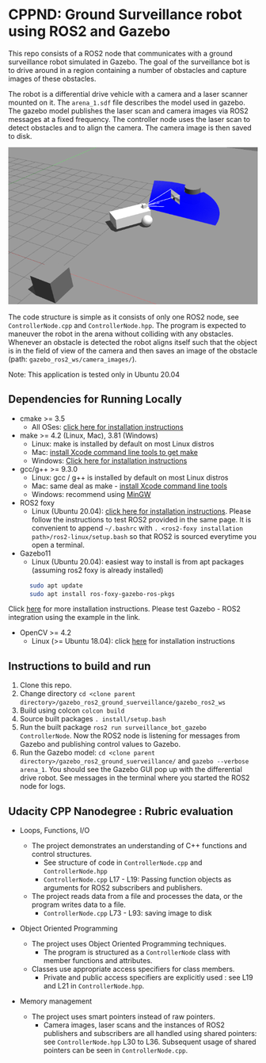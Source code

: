 # CPPND: Ground Surveillance robot using ROS2 and Gazebo

This repo consists of a ROS2 node that communicates with a ground surveillance robot simulated in Gazebo. The goal of the surveillance bot is to drive around in a region containing a number of obstacles and capture images of these obstacles.

The robot is a differential drive vehicle with a camera and a laser scanner mounted on it. The ```arena_1.sdf``` file describes the model used in gazebo. The gazebo model publishes the laser scan and camera images via ROS2 messages at a fixed frequency. The controller node uses the laser scan to detect obstacles and to align the camera. The camera image is then saved to disk.

![alt text](surveillance_bot_snap.png)

The code structure is simple as it consists of only one ROS2 node, see ```ControllerNode.cpp``` and ```ControllerNode.hpp```. The program is expected to maneuver the robot in the arena without colliding with any obstacles. Whenever an obstacle is detected the robot aligns itself such that the object is in the field of view of the camera and then saves an image of the obstacle (path: ```gazebo_ros2_ws/camera_images/```).

Note: This application is tested only in Ubuntu 20.04

## Dependencies for Running Locally

* cmake >= 3.5
  * All OSes: [click here for installation instructions](https://cmake.org/install/)
* make >= 4.2 (Linux, Mac), 3.81 (Windows)
  * Linux: make is installed by default on most Linux distros
  * Mac: [install Xcode command line tools to get make](https://developer.apple.com/xcode/features/)
  * Windows: [Click here for installation instructions](http://gnuwin32.sourceforge.net/packages/make.htm)
* gcc/g++ >= 9.3.0
  * Linux: gcc / g++ is installed by default on most Linux distros
  * Mac: same deal as make - [install Xcode command line tools](https://developer.apple.com/xcode/features/)
  * Windows: recommend using [MinGW](http://www.mingw.org/)
* ROS2 foxy
  * Linux (Ubuntu 20.04): [click here for installation instructions](https://docs.ros.org/en/foxy/Installation/Ubuntu-Install-Binary.html). Please follow the instructions to test ROS2 provided in the same page. It is convenient to append ```~/.bashrc``` with ```. <ros2-foxy installation path>/ros2-linux/setup.bash``` so that ROS2 is sourced everytime you open a terminal.
* Gazebo11
  * Linux (Ubuntu 20.04): easiest way to install is from apt packages (assuming ros2 foxy is already installed)

```bash
      sudo apt update 
      sudo apt install ros-foxy-gazebo-ros-pkgs
```

  Click [here](http://gazebosim.org/tutorials?tut=ros2_installing&cat=connect_ros) for more installation instructions. Please test Gazebo - ROS2 integration using the example in the link.

* OpenCV >= 4.2
  * Linux (>= Ubuntu 18.04): click [here](https://docs.opencv.org/4.5.0/d7/d9f/tutorial_linux_install.html) for installation instructions

## Instructions to build and run

1. Clone this repo.
2. Change directory ```cd <clone parent directory>/gazebo_ros2_ground_suerveillance/gazebo_ros2_ws```
3. Build using colcon ```colcon build```
4. Source built packages ```. install/setup.bash```
5. Run the built package ```ros2 run surveillance_bot_gazebo ControllerNode```. Now the ROS2 node is listening for messages from Gazebo and publishing control values to Gazebo. 
6. Run the Gazebo model: ```cd <clone parent directory>/gazebo_ros2_ground_suerveillance/``` and ```gazebo --verbose arena_1```. You should see the Gazebo GUI pop up with the differential drive robot. See messages in the terminal where you started the ROS2 node for logs.

## Udacity CPP Nanodegree : Rubric evaluation

* Loops, Functions, I/O
  * The project demonstrates an understanding of C++ functions and control structures.
    * See structure of code in ```ControllerNode.cpp``` and ```ControllerNode.hpp```
    * ```ControllerNode.cpp``` L17 - L19: Passing function objects as arguments for ROS2 subscribers and publishers.
  * The project reads data from a file and processes the data, or the program writes data to a file.
    * ```ControllerNode.cpp``` L73 - L93: saving image to disk
    
* Object Oriented Programming
  * The project uses Object Oriented Programming techniques.
    * The program is structured as a ```ControllerNode``` class with member functions and attributes.
  * Classes use appropriate access specifiers for class members.
    * Private and public access specifiers are explicitly used : see L19 and L21 in ```ControllerNode.hpp```.

* Memory management
  * The project uses smart pointers instead of raw pointers.
    * Camera images, laser scans and the instances of ROS2 publishers and subscribers are all handled using shared pointers: see ```ControllerNode.hpp``` L30 to L36. Subsequent usage of shared pointers can be seen in ```ControllerNode.cpp```.
